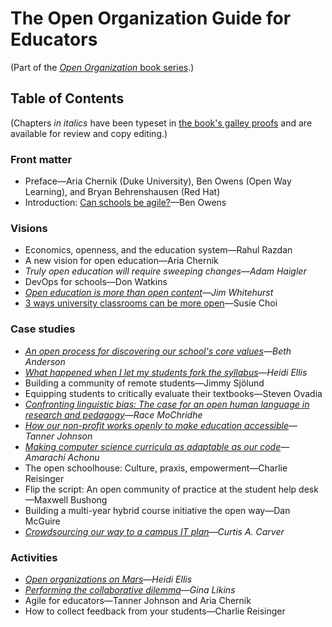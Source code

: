 # The Open Organization Guide for Educators

(Part of the [_Open Organization_ book series](https://opensource.com/open-organization/resources/book-series).)

## Table of Contents

(Chapters _in italics_ have been typeset in [the book's galley proofs](https://github.com/open-organization-ambassadors/open-org-educators-guide/blob/master/open_org_educators_guide_1_0.pdf) and are available for review and copy editing.)

### Front matter

- Preface—Aria Chernik (Duke University), Ben Owens (Open Way Learning), and Bryan Behrenshausen (Red Hat)
- Introduction: [Can schools be agile?](https://opensource.com/open-organization/19/4/education-culture-continuous-improvement)—Ben Owens

### Visions

- Economics, openness, and the education system—Rahul Razdan
- A new vision for open education—Aria Chernik
- _Truly open education will require sweeping changes—Adam Haigler_
- DevOps for schools—Don Watkins
- _[Open education is more than open content](https://opensource.com/open-organization/16/8/harnessing-power-open-education)—Jim Whitehurst_
- [3 ways university classrooms can be more open](https://opensource.com/open-organization/17/12/open-model-college-classrooms)—Susie Choi

### Case studies

- _[An open process for discovering our school's core values](https://opensource.com/open-organization/16/6/opening-discover-education-centers-core-values)—Beth Anderson_
- _[What happened when I let my students fork the syllabus](https://opensource.com/open-organization/18/11/making-course-syllabus-open)—Heidi Ellis_
- Building a community of remote students—Jimmy Sjölund
- Equipping students to critically evaluate their textbooks—Steven Ovadia
- _[Confronting linguistic bias: The case for an open human language in research and pedagogy](https://opensource.com/open-organization/19/4/open-language-for-open-education)—Race MoChridhe_
- _[How our non-profit works openly to make education accessible](https://opensource.com/open-organization/19/2/building-curriculahub)—Tanner Johnson_
- _[Making computer science curricula as adaptable as our code](https://opensource.com/open-organization/19/4/adaptable-curricula-computer-science)—Amarachi Achonu_
- The open schoolhouse: Culture, praxis, empowerment—Charlie Reisinger
- Flip the script: An open community of practice at the student help desk—Maxwell Bushong
- Building a multi-year hybrid course initiative the open way—Dan McGuire
- _[Crowdsourcing our way to a campus IT plan](https://opensource.com/open-organization/17/10/uab-100-wins-through-crowdsourcing)—Curtis A. Carver_

### Activities

- _[Open organizations on Mars](https://opensource.com/open-organization/18/1/imagining-open-communities)—Heidi Ellis_
- _[Performing the collaborative dilemma](https://opensource.com/education/16/6/candy-or-swag-game-teaching-open-source-kids)—Gina Likins_
- Agile for educators—Tanner Johnson and Aria Chernik
- How to collect feedback from your students—Charlie Reisinger
